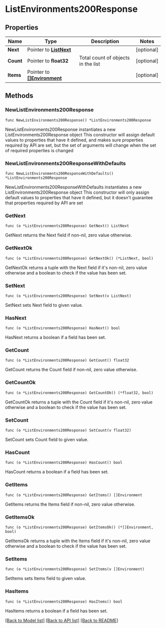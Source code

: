 # ListEnvironments200Response

## Properties

Name | Type | Description | Notes
------------ | ------------- | ------------- | -------------
**Next** | Pointer to [**ListNext**](ListNext.md) |  | [optional] 
**Count** | Pointer to **float32** | Total count of objects in the list | [optional] 
**Items** | Pointer to [**[]Environment**](Environment.md) |  | [optional] 

## Methods

### NewListEnvironments200Response

`func NewListEnvironments200Response() *ListEnvironments200Response`

NewListEnvironments200Response instantiates a new ListEnvironments200Response object
This constructor will assign default values to properties that have it defined,
and makes sure properties required by API are set, but the set of arguments
will change when the set of required properties is changed

### NewListEnvironments200ResponseWithDefaults

`func NewListEnvironments200ResponseWithDefaults() *ListEnvironments200Response`

NewListEnvironments200ResponseWithDefaults instantiates a new ListEnvironments200Response object
This constructor will only assign default values to properties that have it defined,
but it doesn't guarantee that properties required by API are set

### GetNext

`func (o *ListEnvironments200Response) GetNext() ListNext`

GetNext returns the Next field if non-nil, zero value otherwise.

### GetNextOk

`func (o *ListEnvironments200Response) GetNextOk() (*ListNext, bool)`

GetNextOk returns a tuple with the Next field if it's non-nil, zero value otherwise
and a boolean to check if the value has been set.

### SetNext

`func (o *ListEnvironments200Response) SetNext(v ListNext)`

SetNext sets Next field to given value.

### HasNext

`func (o *ListEnvironments200Response) HasNext() bool`

HasNext returns a boolean if a field has been set.

### GetCount

`func (o *ListEnvironments200Response) GetCount() float32`

GetCount returns the Count field if non-nil, zero value otherwise.

### GetCountOk

`func (o *ListEnvironments200Response) GetCountOk() (*float32, bool)`

GetCountOk returns a tuple with the Count field if it's non-nil, zero value otherwise
and a boolean to check if the value has been set.

### SetCount

`func (o *ListEnvironments200Response) SetCount(v float32)`

SetCount sets Count field to given value.

### HasCount

`func (o *ListEnvironments200Response) HasCount() bool`

HasCount returns a boolean if a field has been set.

### GetItems

`func (o *ListEnvironments200Response) GetItems() []Environment`

GetItems returns the Items field if non-nil, zero value otherwise.

### GetItemsOk

`func (o *ListEnvironments200Response) GetItemsOk() (*[]Environment, bool)`

GetItemsOk returns a tuple with the Items field if it's non-nil, zero value otherwise
and a boolean to check if the value has been set.

### SetItems

`func (o *ListEnvironments200Response) SetItems(v []Environment)`

SetItems sets Items field to given value.

### HasItems

`func (o *ListEnvironments200Response) HasItems() bool`

HasItems returns a boolean if a field has been set.


[[Back to Model list]](../README.md#documentation-for-models) [[Back to API list]](../README.md#documentation-for-api-endpoints) [[Back to README]](../README.md)



